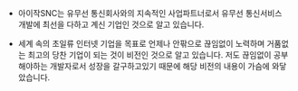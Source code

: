  - 아이작SNC는 유무선 통신회사와의 지속적인 사업파트너로서 유무선 통신서비스 개발에 최선을 다하고 계신 기업인 것으로 알고 있습니다.

- 세계 속의 초일류 인터넷 기업을 목표로 언제나 안팎으로 끊임없이 노력하며 거품없는 최고의 당찬 기업이 되는 것이 비전인 것으로 알고 있습니다. 저도 끊임없이 공부해야하는 개발자로서 성장을 갈구하고있기 때문에 해당 비전의 내용이 가슴에 와닿았습니다.